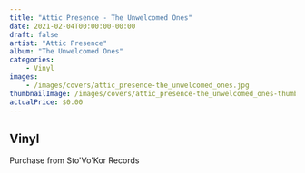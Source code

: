 ```yaml
---
title: "Attic Presence - The Unwelcomed Ones"
date: 2021-02-04T00:00:00-00:00
draft: false
artist: "Attic Presence"
album: "The Unwelcomed Ones"
categories:
    - Vinyl
images:
    - /images/covers/attic_presence-the_unwelcomed_ones.jpg
thumbnailImage: /images/covers/attic_presence-the_unwelcomed_ones-thumb.jpg
actualPrice: $0.00
---
```


## Vinyl
Purchase from Sto'Vo'Kor Records
